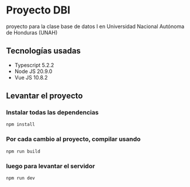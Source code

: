 # Proyecto DBI
proyecto para la clase base de datos I en Universidad Nacional Autónoma de Honduras (UNAH)


## Tecnologías usadas
- Typescript 5.2.2
- Node JS 20.9.0
- Vue JS 10.8.2

## Levantar el proyecto

### Instalar todas las dependencias
```
npm install
```

### Por cada cambio al proyecto, compilar usando
```
npm run build
```

### luego para levantar el servidor
```
npm run dev
```
